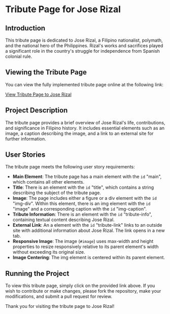 # Tribute Page for Jose Rizal

## Introduction

This tribute page is dedicated to Jose Rizal, a Filipino nationalist, polymath, and the national hero of the Philippines. Rizal's works and sacrifices played a significant role in the country's struggle for independence from Spanish colonial rule.

## Viewing the Tribute Page

You can view the fully implemented tribute page online at the following link:

[View Tribute Page to Jose Rizal](#)

## Project Description

The tribute page provides a brief overview of Jose Rizal's life, contributions, and significance in Filipino history. It includes essential elements such as an image, a caption describing the image, and a link to an external site for further information.

## User Stories

The tribute page meets the following user story requirements:

- **Main Element**: The tribute page has a main element with the `id` "main", which contains all other elements.
- **Title**: There is an element with the `id` "title", which contains a string describing the subject of the tribute page.
- **Image**: The page includes either a figure or a div element with the `id` "img-div". Within this element, there is an img element with the `id` "image" and a corresponding caption with the `id` "img-caption".
- **Tribute Information**: There is an element with the `id` "tribute-info", containing textual content describing Jose Rizal.
- **External Link**: An a element with the `id` "tribute-link" links to an outside site with additional information about Jose Rizal. The link opens in a new tab.
- **Responsive Image**: The image (`#image`) uses max-width and height properties to resize responsively relative to its parent element's width without exceeding its original size.
- **Image Centering**: The img element is centered within its parent element.

## Running the Project

To view this tribute page, simply click on the provided link above. If you wish to contribute or make changes, please fork the repository, make your modifications, and submit a pull request for review.

Thank you for visiting the tribute page to Jose Rizal!